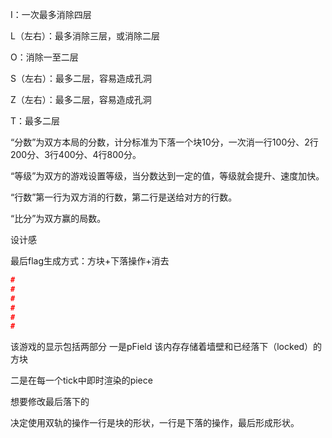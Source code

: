 I：一次最多消除四层

L（左右）：最多消除三层，或消除二层

O：消除一至二层

S（左右）：最多二层，容易造成孔洞

Z（左右）：最多二层，容易造成孔洞

T：最多二层



“分数”为双方本局的分数，计分标准为下落一个块10分，一次消一行100分、2行200分、3行400分、4行800分。

“等级”为双方的游戏设置等级，当分数达到一定的值，等级就会提升、速度加快。

“行数”第一行为双方消的行数，第二行是送给对方的行数。

“比分”为双方赢的局数。

设计感

最后flag生成方式：方块+下落操作+消去

```c++
#
#
#
#
#
#
```

该游戏的显示包括两部分
一是pField 该内存存储着墙壁和已经落下（locked）的方块

二是在每一个tick中即时渲染的piece

想要修改最后落下的

决定使用双轨的操作一行是块的形状，一行是下落的操作，最后形成形状。